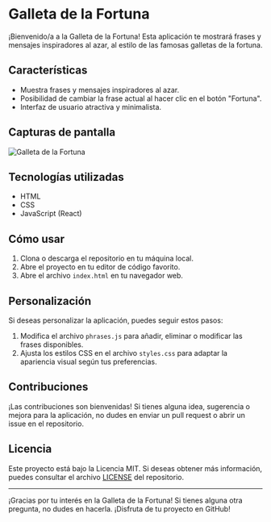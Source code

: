 
# Galleta de la Fortuna

¡Bienvenido/a a la Galleta de la Fortuna! Esta aplicación te mostrará frases y mensajes inspiradores al azar, al estilo de las famosas galletas de la fortuna.

## Características

- Muestra frases y mensajes inspiradores al azar.
- Posibilidad de cambiar la frase actual al hacer clic en el botón "Fortuna".
- Interfaz de usuario atractiva y minimalista.

## Capturas de pantalla

![Galleta de la Fortuna][def]

## Tecnologías utilizadas

- HTML
- CSS
- JavaScript (React)

## Cómo usar

1. Clona o descarga el repositorio en tu máquina local.
2. Abre el proyecto en tu editor de código favorito.
3. Abre el archivo `index.html` en tu navegador web.

## Personalización

Si deseas personalizar la aplicación, puedes seguir estos pasos:

1. Modifica el archivo `phrases.js` para añadir, eliminar o modificar las frases disponibles.
2. Ajusta los estilos CSS en el archivo `styles.css` para adaptar la apariencia visual según tus preferencias.

## Contribuciones

¡Las contribuciones son bienvenidas! Si tienes alguna idea, sugerencia o mejora para la aplicación, no dudes en enviar un pull request o abrir un issue en el repositorio.

## Licencia

Este proyecto está bajo la Licencia MIT. Si deseas obtener más información, puedes consultar el archivo [LICENSE](LICENSE) del repositorio.

---

¡Gracias por tu interés en la Galleta de la Fortuna! Si tienes alguna otra pregunta, no dudes en hacerla. ¡Disfruta de tu proyecto en GitHub!


[def]: iconoGalleta.png
